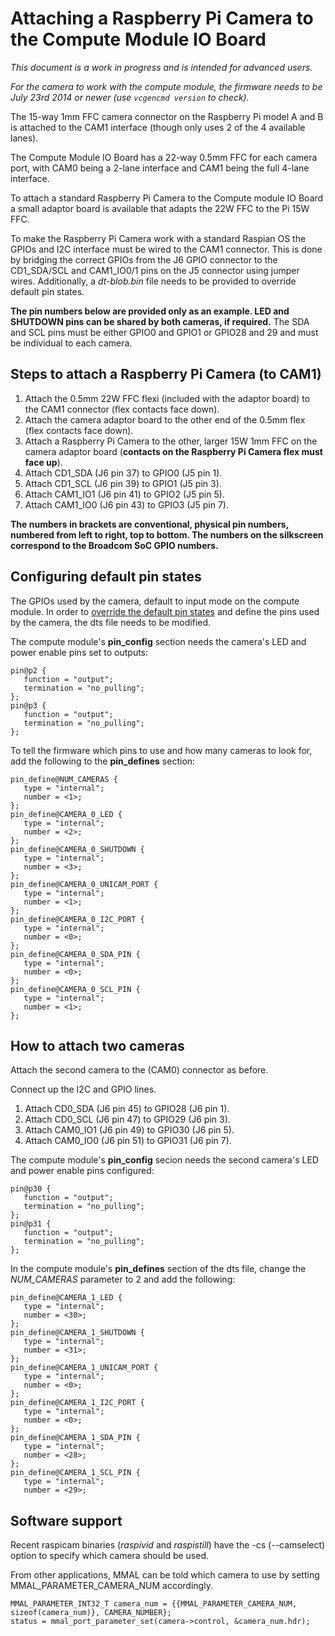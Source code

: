 # Attaching a Raspberry Pi Camera to the Compute Module IO Board
*This document is a work in progress and is intended for advanced users.*

*For the camera to work with the compute module, the firmware needs to be July 23rd 2014 or newer (use `vcgencmd version` to check).*

The 15-way 1mm FFC camera connector on the Raspberry Pi model A and B is attached to the CAM1 interface (though only uses 2 of the 4 available lanes).

The Compute Module IO Board has a 22-way 0.5mm FFC for each camera port, with CAM0 being a 2-lane interface and CAM1 being the full 4-lane interface.

To attach a standard Raspberry Pi Camera to the Compute module IO Board a small adaptor board is available that adapts the 22W FFC to the Pi 15W FFC.

To make the Raspberry Pi Camera work with a standard Raspian OS the GPIOs and I2C interface must be wired to the CAM1 connector. This is done by bridging the correct GPIOs from the J6 GPIO connector to the CD1_SDA/SCL and CAM1_IO0/1 pins on the J5 connector using jumper wires. Additionally, a *dt-blob.bin* file needs to be provided to override default pin states.

**The pin numbers below are provided only as an example. LED and SHUTDOWN pins can be shared by both cameras, if required.** The SDA and SCL pins must be either GPIO0 and GPIO1 or GPIO28 and 29 and must be individual to each camera.

## Steps to attach a Raspberry Pi Camera (to CAM1)

1.  Attach the 0.5mm 22W FFC flexi (included with the adaptor board) to the CAM1 connector (flex contacts face down).
2.  Attach the camera adaptor board to the other end of the 0.5mm flex (flex contacts face down).
3.  Attach a Raspberry Pi Camera to the other, larger 15W 1mm FFC on the camera adaptor board (**contacts on the Raspberry Pi Camera flex must face up**).
4.  Attach CD1_SDA (J6 pin 37) to GPIO0 (J5 pin 1).
5.  Attach CD1_SCL (J6 pin 39) to GPIO1 (J5 pin 3).
6.  Attach CAM1_IO1 (J6 pin 41) to GPIO2 (J5 pin 5).
7.  Attach CAM1_IO0 (J6 pin 43) to GPIO3 (J5 pin 7).

**The numbers in brackets are conventional, physical pin numbers, numbered from left to right, top to bottom. The numbers on the silkscreen correspond to the Broadcom SoC GPIO numbers.**

## Configuring default pin states

The GPIOs used by the camera, default to input mode on the compute module. In order to [override the default pin states](../../configuration/pin-configuration.md) and define the pins used by the camera, the dts file needs to be modified.

The compute module's **pin_config** section needs the camera's LED and power enable pins set to outputs:

```
pin@p2 {
   function = "output";
   termination = "no_pulling";
};
pin@p3 {
   function = "output";
   termination = "no_pulling";
};
```

To tell the firmware which pins to use and how many cameras to look for, add the following to the **pin_defines** section:

```
pin_define@NUM_CAMERAS {
   type = "internal";
   number = <1>;
};
pin_define@CAMERA_0_LED {
   type = "internal";
   number = <2>;
};
pin_define@CAMERA_0_SHUTDOWN {
   type = "internal";
   number = <3>;
};
pin_define@CAMERA_0_UNICAM_PORT {
   type = "internal";
   number = <1>;
};
pin_define@CAMERA_0_I2C_PORT {
   type = "internal";
   number = <0>;
};
pin_define@CAMERA_0_SDA_PIN {
   type = "internal";
   number = <0>;
};
pin_define@CAMERA_0_SCL_PIN {
   type = "internal";
   number = <1>;
};
```

## How to attach two cameras

Attach the second camera to the (CAM0) connector as before.

Connect up the I2C and GPIO lines.

1.  Attach CD0_SDA (J6 pin 45) to GPIO28 (J6 pin 1).
2.  Attach CD0_SCL (J6 pin 47) to GPIO29 (J6 pin 3).
3.  Attach CAM0_IO1 (J6 pin 49) to GPIO30 (J6 pin 5).
4.  Attach CAM0_IO0 (J6 pin 51) to GPIO31 (J6 pin 7).

The compute module's **pin_config** secion needs the second camera's LED and power enable pins configured:

```
pin@p30 {
   function = "output";
   termination = "no_pulling";
};
pin@p31 {
   function = "output";
   termination = "no_pulling";
};
```

In the compute module's **pin_defines** section of the dts file, change the *NUM_CAMERAS* parameter to 2 and add the following:

```
pin_define@CAMERA_1_LED {
   type = "internal";
   number = <30>;
};
pin_define@CAMERA_1_SHUTDOWN {
   type = "internal";
   number = <31>;
};
pin_define@CAMERA_1_UNICAM_PORT {
   type = "internal";
   number = <0>;
};
pin_define@CAMERA_1_I2C_PORT {
   type = "internal";
   number = <0>;
};
pin_define@CAMERA_1_SDA_PIN {
   type = "internal";
   number = <28>;
};
pin_define@CAMERA_1_SCL_PIN {
   type = "internal";
   number = <29>;
```

## Software support

Recent raspicam binaries (*raspivid* and *raspistill*) have the -cs (--camselect) option to specify which camera should be used.

From other applications, MMAL can be told which camera to use by setting MMAL_PARAMETER_CAMERA_NUM accordingly.

```
MMAL_PARAMETER_INT32_T camera_num = {{MMAL_PARAMETER_CAMERA_NUM, sizeof(camera_num)}, CAMERA_NUMBER};
status = mmal_port_parameter_set(camera->control, &camera_num.hdr);
```
